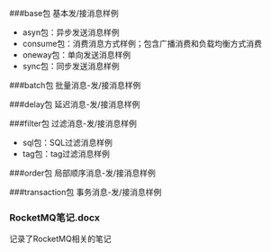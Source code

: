 ###base包
基本发/接消息样例  
- asyn包：异步发送消息样例
- consume包：消费消息方式样例；包含广播消费和负载均衡方式消费
- oneway包：单向发送消息样例
- sync包：同步发送消息样例

###batch包
批量消息-发/接消息样例

###delay包
延迟消息-发/接消息样例

###filter包
过滤消息-发/接消息样例
- sql包：SQL过滤消息样例
- tag包：tag过滤消息样例

###order包
局部顺序消息-发/接消息样例

###transaction包
事务消息-发/接消息样例


### RocketMQ笔记.docx
记录了RocketMQ相关的笔记